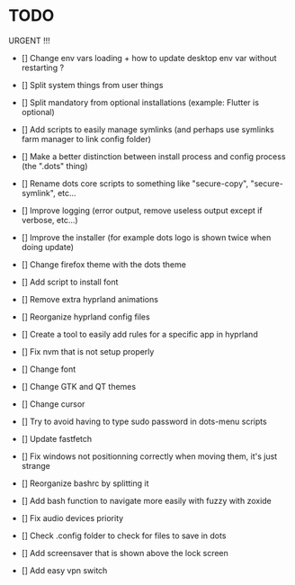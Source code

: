 # TODO

URGENT !!!
- [] Change env vars loading + how to update desktop env var without restarting ?
- [] Split system things from user things
- [] Split mandatory from optional installations (example: Flutter is optional)
- [] Add scripts to easily manage symlinks (and perhaps use symlinks farm manager to link config folder)
- [] Make a better distinction between install process and config process (the ".dots" thing)
- [] Rename dots core scripts to something like "secure-copy", "secure-symlink", etc...
- [] Improve logging (error output, remove useless output except if verbose, etc...)
- [] Improve the installer (for example dots logo is shown twice when doing update)


- [] Change firefox theme with the dots theme
- [] Add script to install font
- [] Remove extra hyprland animations
- [] Reorganize hyprland config files
- [] Create a tool to easily add rules for a specific app in hyprland
- [] Fix nvm that is not setup properly
- [] Change font
- [] Change GTK and QT themes
- [] Change cursor
- [] Try to avoid having to type sudo password in dots-menu scripts
- [] Update fastfetch
- [] Fix windows not positionning correctly when moving them, it's just strange
- [] Reorganize bashrc by splitting it
- [] Add bash function to navigate more easily with fuzzy with zoxide
- [] Fix audio devices priority
- [] Check .config folder to check for files to save in dots
- [] Add screensaver that is shown above the lock screen
- [] Add easy vpn switch
